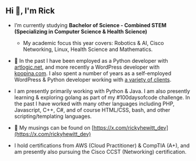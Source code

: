 <h2>Hi 👋, I'm Rick</h2>

- I’m currently studying **Bachelor of Science - Combined STEM (Specializing in Computer Science & Health Science)**
    - My academic focus this year covers: Robotics & AI, Cisco Networking, Linux, Health Science and Mathematics.

- 💼 In the past I have been employed as a Python developer with [artlogic.net](https://artlogic.net), and more recently a WordPress developer with [kpopina.com](https://kpopina.com). I also spent a number of years as a self-employed WordPress & Python developer working with [a variety of clients](https://rickyhewitt.dev/portfolio).

- I am presently primarily working with Python & Java. I am also presently learning & exploring golang as part of my #100daysofcode challenge. In the past I have worked with many other languages including PHP, Javascript, C++, C#, and of course HTML/CSS, bash, and other scripting/templating languages.

- 📝 My musings can be found on [https://x.com/rickyhewitt_dev](https://x.com/rickyhewitt_dev)

- I hold certifications from AWS (Cloud Practitioner) & CompTIA (A+), and am presently also pursuing the Cisco CCST (Networking) certification.
